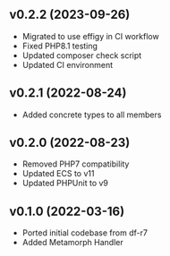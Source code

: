 ## v0.2.2 (2023-09-26)
* Migrated to use effigy in CI workflow
* Fixed PHP8.1 testing
* Updated composer check script
* Updated CI environment

## v0.2.1 (2022-08-24)
* Added concrete types to all members

## v0.2.0 (2022-08-23)
* Removed PHP7 compatibility
* Updated ECS to v11
* Updated PHPUnit to v9

## v0.1.0 (2022-03-16)
* Ported initial codebase from df-r7
* Added Metamorph Handler
